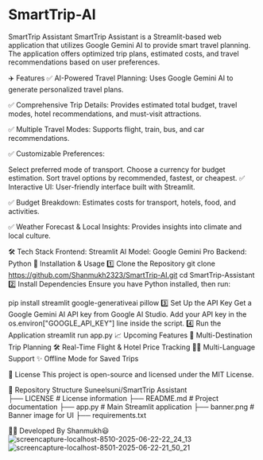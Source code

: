 # SmartTrip-AI
SmartTrip Assistant
SmartTrip Assistant is a Streamlit-based web application that utilizes Google Gemini AI to provide smart travel planning. The application offers optimized trip plans, estimated costs, and travel recommendations based on user preferences.

✈️ Features
✅ AI-Powered Travel Planning: Uses Google Gemini AI to generate personalized travel plans.

✅ Comprehensive Trip Details: Provides estimated total budget, travel modes, hotel recommendations, and must-visit attractions.

✅ Multiple Travel Modes: Supports flight, train, bus, and car recommendations.

✅ Customizable Preferences:

Select preferred mode of transport.
Choose a currency for budget estimation.
Sort travel options by recommended, fastest, or cheapest.
✅ Interactive UI: User-friendly interface built with Streamlit.

✅ Budget Breakdown: Estimates costs for transport, hotels, food, and activities.

✅ Weather Forecast & Local Insights: Provides insights into climate and local culture.

🛠️ Tech Stack
Frontend: Streamlit
AI Model: Google Gemini Pro
Backend: Python
🚀 Installation & Usage
1️⃣ Clone the Repository
git clone https://github.com/Shanmukh2323/SmartTrip-AI.git
cd SmartTrip-Assistant
2️⃣ Install Dependencies
Ensure you have Python installed, then run:

pip install streamlit google-generativeai pillow
3️⃣ Set Up the API Key
Get a Google Gemini AI API key from Google AI Studio.
Add your API key in the os.environ["GOOGLE_API_KEY"] line inside the script.
4️⃣ Run the Application
streamlit run app.py
📈 Upcoming Features
🌟 Multi-Destination Trip Planning
🛠️ Real-Time Flight & Hotel Price Tracking
👨‍💻 Multi-Language Support
✨ Offline Mode for Saved Trips

📜 License
This project is open-source and licensed under the MIT License.

📂 Repository Structure
Suneelsuni/SmartTrip Assistant               
├── LICENSE                   # License information
├── README.md                 # Project documentation
├── app.py                    # Main Streamlit application
├── banner.png                # Banner image for UI
├── requirements.txt

👨‍💻 Developed By Shanmukh😃
![screencapture-localhost-8510-2025-06-22-22_24_13](https://github.com/user-attachments/assets/bb04fdbd-3fb8-47db-8b38-3ba97231a6f9)
![screencapture-localhost-8501-2025-06-22-21_50_21](https://github.com/user-attachments/assets/4c4a3b69-276c-46a1-b6c6-0bf0033cd7f3)


